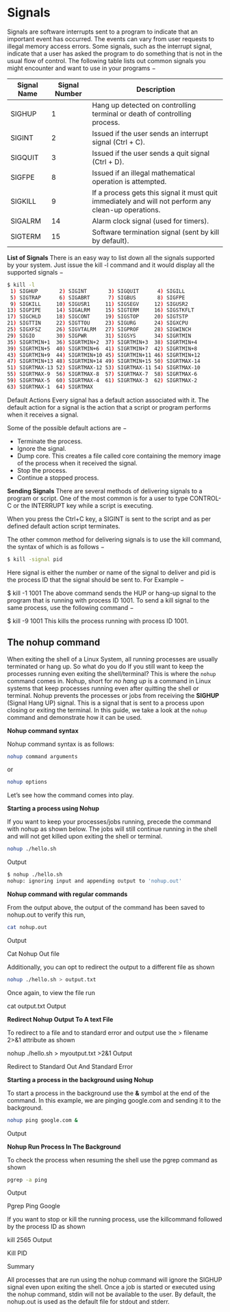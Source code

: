 # Signals
Signals are software interrupts sent to a program to indicate that an important event has occurred. The events can vary from user requests to illegal memory access errors. 
Some signals, such as the interrupt signal, indicate that a user has asked the program to do something that is not in the usual flow of control.
The following table lists out common signals you might encounter and want to use in your programs −

| **Signal Name** |	**Signal Number** | **Description** |
| --- | --- | --- |
| SIGHUP | 1 | Hang up detected on controlling terminal or death of controlling process. |
| SIGINT | 2 | Issued if the user sends an interrupt signal (Ctrl + C). |
| SIGQUIT | 3 | Issued if the user sends a quit signal (Ctrl + D). |
| SIGFPE| 8 | Issued if an illegal mathematical operation is attempted. |
| SIGKILL| 9 | If a process gets this signal it must quit immediately and will not perform any clean-up operations. |
| SIGALRM | 14 | Alarm clock signal (used for timers). |
| SIGTERM | 15 | Software termination signal (sent by kill by default). |

**List of Signals**
There is an easy way to list down all the signals supported by your system. Just issue the kill -l command and it would display all the supported signals −

```bash
$ kill -l
 1) SIGHUP       2) SIGINT       3) SIGQUIT      4) SIGILL
 5) SIGTRAP      6) SIGABRT      7) SIGBUS       8) SIGFPE
 9) SIGKILL     10) SIGUSR1     11) SIGSEGV     12) SIGUSR2
13) SIGPIPE     14) SIGALRM     15) SIGTERM     16) SIGSTKFLT
17) SIGCHLD     18) SIGCONT     19) SIGSTOP     20) SIGTSTP
21) SIGTTIN     22) SIGTTOU     23) SIGURG      24) SIGXCPU
25) SIGXFSZ     26) SIGVTALRM   27) SIGPROF     28) SIGWINCH
29) SIGIO       30) SIGPWR      31) SIGSYS      34) SIGRTMIN
35) SIGRTMIN+1  36) SIGRTMIN+2  37) SIGRTMIN+3  38) SIGRTMIN+4
39) SIGRTMIN+5  40) SIGRTMIN+6  41) SIGRTMIN+7  42) SIGRTMIN+8
43) SIGRTMIN+9  44) SIGRTMIN+10 45) SIGRTMIN+11 46) SIGRTMIN+12
47) SIGRTMIN+13 48) SIGRTMIN+14 49) SIGRTMIN+15 50) SIGRTMAX-14
51) SIGRTMAX-13 52) SIGRTMAX-12 53) SIGRTMAX-11 54) SIGRTMAX-10
55) SIGRTMAX-9  56) SIGRTMAX-8  57) SIGRTMAX-7  58) SIGRTMAX-6
59) SIGRTMAX-5  60) SIGRTMAX-4  61) SIGRTMAX-3  62) SIGRTMAX-2
63) SIGRTMAX-1  64) SIGRTMAX
```

Default Actions
Every signal has a default action associated with it. The default action for a signal is the action that a script or program performs when it receives a signal.

Some of the possible default actions are −

* Terminate the process.
* Ignore the signal.
* Dump core. This creates a file called core containing the memory image of the process when it received the signal.
* Stop the process.
* Continue a stopped process.

**Sending Signals**
There are several methods of delivering signals to a program or script. One of the most common is for a user to type CONTROL-C or the INTERRUPT key while a script is executing.

When you press the Ctrl+C key, a SIGINT is sent to the script and as per defined default action script terminates.

The other common method for delivering signals is to use the kill command, the syntax of which is as follows −
```bash
$ kill -signal pid
```

Here signal is either the number or name of the signal to deliver and pid is the process ID that the signal should be sent to. For Example −

$ kill -1 1001
The above command sends the HUP or hang-up signal to the program that is running with process ID 1001. To send a kill signal to the same process, use the following command −

$ kill -9 1001
This kills the process running with process ID 1001.

## The nohup command
When exiting the shell of a Linux System, all running processes are usually terminated or hang up. So what do you do If you still want 
to keep the processes running even exiting the shell/terminal? This is where the ``nohup`` command comes in.
Nohup, short for *no hang up* is a command in Linux systems that keep processes running even after quitting the shell or terminal.
Nohup prevents the processes or jobs from receiving the **SIGHUP** (Signal Hang UP) signal. 
This is a signal that is sent to a process upon closing or exiting the terminal. In this guide, we take a look at the 
``nohup`` command and demonstrate how it can be used.

**Nohup command syntax**

Nohup command syntax is as follows:
```bash
nohup command arguments
```
or
```bash
nohup options
```

Let’s see how the command comes into play.


**Starting a process using Nohup**

If you want to keep your processes/jobs running, precede the command with nohup as shown below. The jobs will still continue running in the shell and will not get killed upon exiting the shell or terminal.
```bash
nohup ./hello.sh 
```

Output
```bash
$ nohup ./hello.sh
nohup: ignoring input and appending output to 'nohup.out'
```

**Nohup command with regular commands**

From the output above, the output of the command has been saved to nohup.out to verify this run,
```bash
cat nohup.out
```
Output

Cat Nohup Out file

Additionally, you can opt to redirect the output to a different file as shown

```bash
nohup ./hello.sh > output.txt
```

Once again, to view the file run

cat output.txt
Output

**Redirect Nohup Output To A text File**

To redirect to a file and to standard error and output use the > filename 2>&1 attribute as shown

nohup ./hello.sh > myoutput.txt >2&1 
Output

Redirect to Standard Out And Standard Error

**Starting a process in the background using Nohup**

To start a process in the background use the **&** symbol at the end of the command. 
In this example, we are pinging google.com and sending it to the background.
```bash
nohup ping google.com &
```

Output

**Nohup Run Process In The Background**

To check the process when resuming the shell use the pgrep command as shown
```bash
pgrep -a ping
```

Output

Pgrep Ping Google

If you want to stop or kill the running process, use the killcommand followed by the process ID as shown

kill 2565
Output

Kill  PID

Summary

All processes that are run using the nohup command will ignore the SIGHUP signal even upon exiting the shell.
Once a job is started or executed using the nohup command, stdin will not be available to the user.
By default, the nohup.out is used as the default file for stdout and stderr.